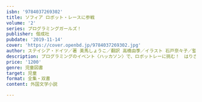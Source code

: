 ```yaml
---
isbn: '9784037269302'
title: ソフィア ロボット・レースに参戦
volume: '2'
series: プログラミングガールズ！
publisher: 偕成社
pubdate: '2019-11-14'
cover: 'https://cover.openbd.jp/9784037269302.jpg'
author: ステイシア・ドイツ／著 美馬しょうこ／翻訳 高橋由季／イラスト 石戸奈々子／監修
description: プログラミングのイベント〈ハッカソン〉で、ロボットレーに挑む！　はりきるソフィアだったが、家の都合で参加できないことに!?
price: '1200'
genre: 児童図書
target: 児童
format: 全集・双書
content: 外国文学小説

---
```

